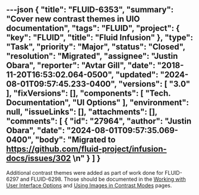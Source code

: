 ---json
{
  "title": "FLUID-6353",
  "summary": "Cover new contrast themes in UIO documentation",
  "tags": "FLUID",
  "project": {
    "key": "FLUID",
    "title": "Fluid Infusion"
  },
  "type": "Task",
  "priority": "Major",
  "status": "Closed",
  "resolution": "Migrated",
  "assignee": "Justin Obara",
  "reporter": "Avtar Gill",
  "date": "2018-11-20T16:53:02.064-0500",
  "updated": "2024-08-01T09:57:45.233-0400",
  "versions": [
    "3.0"
  ],
  "fixVersions": [],
  "components": [
    "Tech. Documentation",
    "UI Options"
  ],
  "environment": null,
  "issueLinks": [],
  "attachments": [],
  "comments": [
    {
      "id": "27964",
      "author": "Justin Obara",
      "date": "2024-08-01T09:57:35.069-0400",
      "body": "Migrated to <https://github.com/fluid-project/infusion-docs/issues/302>&#x20;\n"
    }
  ]
}
---
Additional contrast themes were added as part of work done for FLUID-6297 and FLUID-6298. Those should be documented in the [Working with User Interface Options](https://docs.fluidproject.org/infusion/development/tutorial-userInterfaceOptions/WorkingWithUserInterfaceOptions.html#contrast-themes) and [Using Images in Contrast Modes](https://docs.fluidproject.org/infusion/development/tutorial-userInterfaceOptions/UsingImagesInContrastModes.html#converting-images-with-transparency) pages.

        
